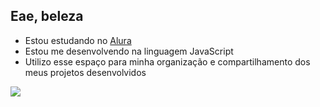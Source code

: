 ## Eae, beleza

- Estou estudando no [Alura](https://www.alura.com.br)
- Estou me desenvolvendo na linguagem JavaScript
- Utilizo esse espaço para minha organização e compartilhamento dos meus projetos desenvolvidos

![](https://media1.tenor.com/m/XeiDOjRe-3UAAAAC/beelzebub-record-of-ragnarok.gif)
